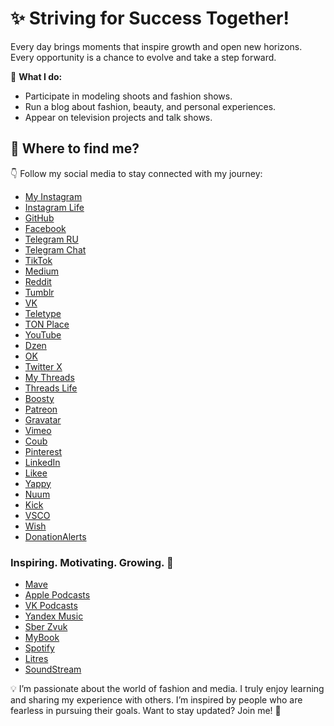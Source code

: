 # ✨ Striving for Success Together!

Every day brings moments that inspire growth and open new horizons. Every opportunity is a chance to evolve and take a step forward. 

💼 **What I do:**
- Participate in modeling shoots and fashion shows.
- Run a blog about fashion, beauty, and personal experiences.
- Appear on television projects and talk shows.

## 📲 Where to find me?

👇 Follow my social media to stay connected with my journey:
- [My Instagram](https://www.instagram.com/diana_shlianina.s/)
- [Instagram Life](https://www.instagram.com/diana_s_life2/)
- [GitHub](https://github.com/ShuryginaDiana)
- [Facebook](https://www.facebook.com/dianashuryginas/)
- [Telegram RU](https://t.me/DianaShuryginas)
- [Telegram Chat](https://t.me/Di_DianaShurygina)
- [TikTok](https://www.tiktok.com/@shurygina_vlog)
- [Medium](https://dianashurygina.medium.com/)
- [Reddit](https://www.reddit.com/user/DianaShurygina/)
- [Tumblr](https://www.tumblr.com/dianashurygina)
- [VK](https://vk.com/shurygina_vlog)
- [Teletype](https://teletype.in/@dianashurygina)
- [TON Place](https://ton.place/dianashurygina)
- [YouTube](https://www.youtube.com/channel/UC_VsAHBXS2NtvEJ4na_hX9A)
- [Dzen](https://dzen.ru/dianashurygina)
- [OK](https://ok.ru/profile/910036457657)
- [Twitter X](https://x.com/DianaShyriginas)
- [My Threads](https://www.threads.net/@diana_shlianina.s)
- [Threads Life](https://www.threads.net/@diana_s_life2)
- [Boosty](https://boosty.to/dianashurygina)
- [Patreon](https://www.patreon.com/c/dianashurygina)
- [Gravatar](https://gravatar.com/dianashuryginas)
- [Vimeo](https://vimeo.com/dianashuryginas)
- [Coub](https://coub.com/dianashurygina)
- [Pinterest](https://www.pinterest.com/ShuryginaDiana/)
- [LinkedIn](https://www.linkedin.com/in/dianashurygina/)
- [Likee](https://l.likee.video/p/JXUQGq)
- [Yappy](https://yappy.media/n/dianashurygina)
- [Nuum](https://nuum.ru/channel/DianaShurygina)
- [Kick](https://kick.com/shurygina)
- [VSCO](https://vsco.co/shuryginadiana/gallery)
- [Wish](https://www.wish.ly/shurygina)
- [DonationAlerts](https://www.donationalerts.com/r/shuriginadiana)

### Inspiring. Motivating. Growing. 🚀
- [Mave](https://shurygina.mave.digital/)
- [Apple Podcasts](https://podcasts.apple.com/us/podcast/на-донышке/id1789924378)
- [VK Podcasts](https://vk.com/dshurygina_official)
- [Yandex Music](https://music.yandex.ru/album/34959560)
- [Sber Zvuk](https://zvuk.com/podcast/37230825)
- [MyBook](https://mybook.ru/author/diana-shurygina/)
- [Spotify](https://open.spotify.com/show/2AC6vjVR3EewhWoeZSIcyE)
- [Litres](https://www.litres.ru/author/diana-shurygina/)
- [SoundStream](https://soundstream.media/channel/diana-shurygina)

💡 I’m passionate about the world of fashion and media. I truly enjoy learning and sharing my experience with others. I’m inspired by people who are fearless in pursuing their goals. Want to stay updated? Join me! 🖤


